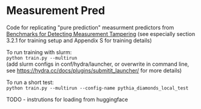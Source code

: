 # Measurement Pred

Code for replicating "pure prediction" measurment predictors from [Benchmarks for Detecting Measurement Tampering](https://arxiv.org/abs/2308.15605) (see especially section 3.2.1 for training setup and Appendix S for training details)

To run training with slurm: \
`python train.py --multirun` \
(add slurm configs in conf/hydra/launcher, or overwrite in 
command line, see https://hydra.cc/docs/plugins/submitit_launcher/ for more details)

To run a short test: \
`python train.py --multirun --config-name pythia_diamonds_local_test`

TODO - instrutions for loading from huggingface